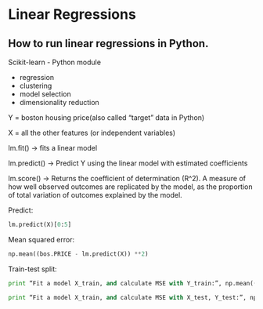 # Linear Regressions
## How to run linear regressions in Python.
Scikit-learn - Python module
- regression
- clustering
- model selection
- dimensionality reduction

Y = boston housing price(also called “target” data in Python)

X = all the other features (or independent variables)

lm.fit() -> fits a linear model

lm.predict() -> Predict Y using the linear model with estimated coefficients

lm.score() -> Returns the coefficient of determination (R^2). A measure of how well observed outcomes are replicated by the model, as the proportion of total variation of outcomes explained by the model.

Predict:
```py
lm.predict(X)[0:5]
```


Mean squared error:
```py
np.mean((bos.PRICE - lm.predict(X)) **2)
```


Train-test split:
```py
print “Fit a model X_train, and calculate MSE with Y_train:”, np.mean((Y_train – lm.predict(X_train)) ** 2)

print “Fit a model X_train, and calculate MSE with X_test, Y_test:”, np.mean((Y_test – lm.predict(X_test)) ** 2)
```